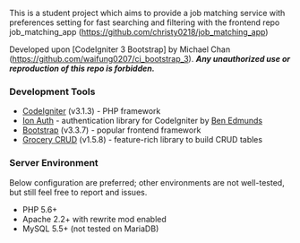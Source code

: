 This is a student project which aims to provide a job matching service with preferences setting for fast searching and filtering with the frontend repo job_matching_app (https://github.com/christy0218/job_matching_app)

Developed upon [CodeIgniter 3 Bootstrap] by Michael Chan (https://github.com/waifung0207/ci_bootstrap_3).
***Any unauthorized use or reproduction of this repo is forbidden.***

### Development Tools

- [CodeIgniter](http://www.codeigniter.com/) (v3.1.3) - PHP framework
- [Ion Auth](http://benedmunds.com/ion_auth/) - authentication library for CodeIgniter by [Ben Edmunds](http://benedmunds.com/)
- [Bootstrap](http://getbootstrap.com/) (v3.3.7) - popular frontend framework
- [Grocery CRUD](http://www.grocerycrud.com/) (v1.5.8) - feature-rich library to build CRUD tables

### Server Environment

Below configuration are preferred; other environments are not well-tested, but still feel free to report and issues. 
- PHP 5.6+
- Apache 2.2+ with rewrite mod enabled
- MySQL 5.5+ (not tested on MariaDB)
